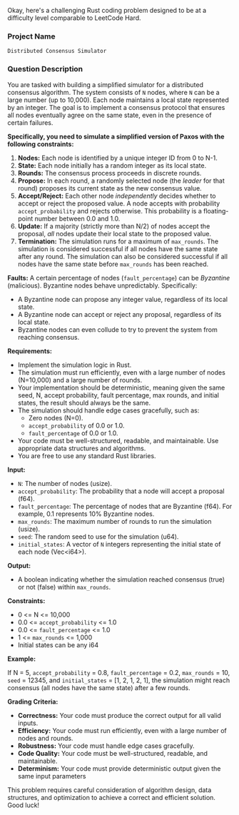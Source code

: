 Okay, here's a challenging Rust coding problem designed to be at a difficulty level comparable to LeetCode Hard.

### Project Name

`Distributed Consensus Simulator`

### Question Description

You are tasked with building a simplified simulator for a distributed consensus algorithm. The system consists of `N` nodes, where `N` can be a large number (up to 10,000). Each node maintains a local state represented by an integer. The goal is to implement a consensus protocol that ensures all nodes eventually agree on the same state, even in the presence of certain failures.

**Specifically, you need to simulate a simplified version of Paxos with the following constraints:**

1.  **Nodes:** Each node is identified by a unique integer ID from 0 to N-1.
2.  **State:** Each node initially has a random integer as its local state.
3.  **Rounds:** The consensus process proceeds in discrete rounds.
4.  **Propose:** In each round, a randomly selected node (the *leader* for that round) proposes its current state as the new consensus value.
5.  **Accept/Reject:** Each other node *independently* decides whether to accept or reject the proposed value.  A node accepts with probability `accept_probability` and rejects otherwise. This probability is a floating-point number between 0.0 and 1.0.
6.  **Update:** If a majority (strictly more than N/2) of nodes accept the proposal, *all* nodes update their local state to the proposed value.
7.  **Termination:** The simulation runs for a maximum of `max_rounds`.  The simulation is considered successful if all nodes have the same state after any round. The simulation can also be considered successful if all nodes have the same state before `max_rounds` has been reached.

**Faults:**  A certain percentage of nodes (`fault_percentage`) can be *Byzantine* (malicious). Byzantine nodes behave unpredictably. Specifically:
   *   A Byzantine node can propose any integer value, regardless of its local state.
   *   A Byzantine node can accept or reject any proposal, regardless of its local state.
   *   Byzantine nodes can even collude to try to prevent the system from reaching consensus.

**Requirements:**

*   Implement the simulation logic in Rust.
*   The simulation must run efficiently, even with a large number of nodes (N=10,000) and a large number of rounds.
*   Your implementation should be deterministic, meaning given the same seed, N, accept probability, fault percentage, max rounds, and initial states, the result should always be the same.
*   The simulation should handle edge cases gracefully, such as:
    *   Zero nodes (N=0).
    *   `accept_probability` of 0.0 or 1.0.
    *   `fault_percentage` of 0.0 or 1.0.
*   Your code must be well-structured, readable, and maintainable.  Use appropriate data structures and algorithms.
*   You are free to use any standard Rust libraries.

**Input:**

*   `N`: The number of nodes (usize).
*   `accept_probability`: The probability that a node will accept a proposal (f64).
*   `fault_percentage`: The percentage of nodes that are Byzantine (f64).  For example, 0.1 represents 10% Byzantine nodes.
*   `max_rounds`: The maximum number of rounds to run the simulation (usize).
*   `seed`: The random seed to use for the simulation (u64).
*   `initial_states`: A vector of `N` integers representing the initial state of each node (Vec\<i64>).

**Output:**

*   A boolean indicating whether the simulation reached consensus (true) or not (false) within `max_rounds`.

**Constraints:**

*   0 <= N <= 10,000
*   0.0 <= `accept_probability` <= 1.0
*   0.0 <= `fault_percentage` <= 1.0
*   1 <= `max_rounds` <= 1,000
*   Initial states can be any i64

**Example:**

If N = 5, `accept_probability` = 0.8, `fault_percentage` = 0.2, `max_rounds` = 10, `seed` = 12345, and `initial_states` = \[1, 2, 1, 2, 1], the simulation might reach consensus (all nodes have the same state) after a few rounds.

**Grading Criteria:**

*   **Correctness:** Your code must produce the correct output for all valid inputs.
*   **Efficiency:** Your code must run efficiently, even with a large number of nodes and rounds.
*   **Robustness:** Your code must handle edge cases gracefully.
*   **Code Quality:** Your code must be well-structured, readable, and maintainable.
*   **Determinism:** Your code must provide deterministic output given the same input parameters

This problem requires careful consideration of algorithm design, data structures, and optimization to achieve a correct and efficient solution. Good luck!
